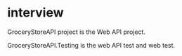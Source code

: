 # interview
GroceryStoreAPI project is the Web API project.

GroceryStoreAPI.Testing is the web API test and web test.
